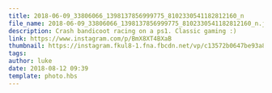 ```yaml
---
title: 2018-06-09_33806066_1398137856999775_8102330541182812160_n
file_name: 2018-06-09_33806066_1398137856999775_8102330541182812160_n.jpg
description: Crash bandicoot racing on a ps1. Classic gaming :)
link: https://www.instagram.com/p/BmX8XT4BXaB
thumbnail: https://instagram.fkul8-1.fna.fbcdn.net/vp/c13572b0647be93a86f990597890b8f4/5BFB43A3/t51.2885-15/sh0.08/e35/s640x640/38187993_1638538706275851_6297117282292203520_n.jpg?ig_cache_key=MTg0NDIwODA1NzExMTExNTM5Mw%3D%3D.2
tags: 
author: luke
date: 2018-08-12 09:39
template: photo.hbs
---
```

